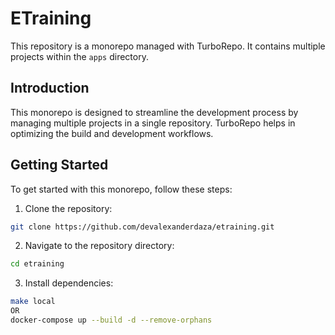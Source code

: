 # ETraining

This repository is a monorepo managed with TurboRepo. It contains multiple projects within the `apps` directory.

## Introduction

This monorepo is designed to streamline the development process by managing multiple projects in a single repository. TurboRepo helps in optimizing the build and development workflows.

## Getting Started

To get started with this monorepo, follow these steps:

1. Clone the repository:

  ```sh
  git clone https://github.com/devalexanderdaza/etraining.git
  ```

2. Navigate to the repository directory:

  ```sh
  cd etraining
  ```

3. Install dependencies:

  ```sh
  make local
  OR
  docker-compose up --build -d --remove-orphans
  ```
